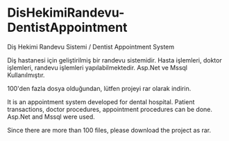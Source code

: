 # DisHekimiRandevu-DentistAppointment
Diş Hekimi Randevu Sistemi / Dentist Appointment System

Diş hastanesi için geliştirilmiş bir randevu sistemidir. Hasta işlemleri, doktor işlemleri, randevu işlemleri yapılabilmektedir. Asp.Net ve Mssql Kullanılmıştır.

100'den fazla dosya olduğundan, lütfen projeyi rar olarak indirin.

It is an appointment system developed for dental hospital. Patient transactions, doctor procedures, appointment procedures can be done. Asp.Net and Mssql were used.

Since there are more than 100 files, please download the project as rar.
